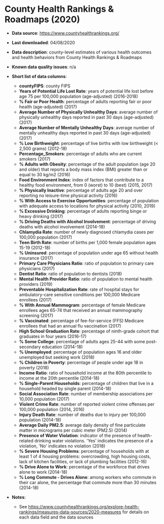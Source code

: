 # County Health Rankings & Roadmaps (2020)

- **Data source**: https://www.countyhealthrankings.org/

- **Last downloaded**: 04/08/2020

- **Data description**: county-level estimates of various health outcomes and health behaviors from County Health Rankings & Roadmaps

- **Known data quality issues**: n/a

- **Short list of data columns**: 
	- **countyFIPS**: county FIPS
	- **Years of Potential Life Lost Rate**: years of potential life lost before age 75 per 100,000 population (age-adjusted) (2016-2018)
	- **% Fair or Poor Health**: percentage of adults reporting fair or poor health (age-adjusted) (2017)
	- **Average Number of Physically Unhealthy Days**: average number of physically unhealthy days reported in past 30 days (age-adjusted) (2017)
	- **Average Number of Mentally Unhealthy Days**: average number of mentally unhealthy days reported in past 30 days (age-adjusted) (2017)
	- **% Low Birthweight**: percentage of live births with low birthweight (< 2,500 grams) (2012-18)
	- **Percentage_Smokers**: percentage of adults who are current smokers (2017)
	- **% Adults with Obesity**: percentage of the adult population (age 20 and older) that reports a body mass index (BMI) greater than or equal to 30 kg/m2 (2016)
	- **Food Environment Index**: index of factors that contribute to a healthy food environment, from 0 (worst) to 10 (best) (2015, 2017)
	- **% Physically Inactive**: percentage of adults age 20 and over reporting no leisure-time physical activity (2016)
	- **% With Access to Exercise Opportunities**: percentage of population with adequate access to locations for physical activity (2010, 2019)
	- **% Excessive Drinking**: percentage of adults reporting binge or heavy drinking (2017)
	- **% Driving Deaths with Alcohol Involvement**: percentage of driving deaths with alcohol involvement (2014-18)
	- **Chlamydia Rate**: number of newly diagnosed chlamydia cases per 100,000 population (2017)
 	- **Teen Birth Rate**: number of births per 1,000 female population ages 15-19 (2012-18)
 	- **% Uninsured**: percentage of population under age 65 without health insurance (2017)
 	- **Primary Care Physicians Ratio**: ratio of population to primary care physicians (2017)
	- **Dentist Ratio**: ratio of population to dentists (2018)
	- **Mental Health Provider Ratio**: ratio of population to mental health providers (2019)
	- **Preventable Hospitalization Rate**: rate of hospital stays for ambulatory-care sensitive conditions per 100,000 Medicare enrollees  (2017)
	- **% With Annual Mammogram**: percentage of female Medicare enrollees ages 65-74 that received an annual mammography screening (2017)
	- **% Vaccinated**: percentage of fee-for-service (FFS) Medicare enrollees that had an annual flu vaccination (2017)
	- **High School Graduation Rate**: percentage of ninth-grade cohort that graduates in four years (2016-17)
	- **% Some College**: percentage of adults ages 25-44 with some post-secondary education (2014-18)
	- **% Unemployed**: percentage of population ages 16 and older unemployed but seeking work (2018)
	- **% Children in Poverty**: percentage of people under age 18 in poverty (2018)
	- **Income Ratio**: ratio of household income at the 80th percentile to income at the 20th percentile (2014-18)
	- **% Single-Parent Households**: percentage of children that live in a household headed by single parent (2014-18)
	- **Social Association Rate**: number of membership associations per 10,000 population (2017)
	- **Violent Crime Rate**: number of reported violent crime offenses per 100,000 population (2014, 2016)
	- **Injury Death Rate**: number of deaths due to injury per 100,000 population (2014-18)
	- **Average Daily PM2.5**: average daily density of fine particulate matter in micrograms per cubic meter (PM2.5) (2014)
	- **Presence of Water Violation**: indicator of the presence of health-related drinking water violations. 'Yes' indicates the presence of a violation, 'No' indicates no violation (2018)
	- **% Severe Housing Problems**: percentage of households with at least 1 of 4 housing problems: overcrowding, high housing costs, lack of kitchen facilities, or lack of plumbing facilities (2012-16)
	- **% Drive Alone to Work**: percentage of the workforce that drives alone to work (2014-18)
	- **% Long Commute - Drives Alone**: among workers who commute in their car alone, the percentage that commute more than 30 minutes (2014-18)

- **Notes**: 
	- See https://www.countyhealthrankings.org/explore-health-rankings/measures-data-sources/2020-measures for details on each data field and the data sources


